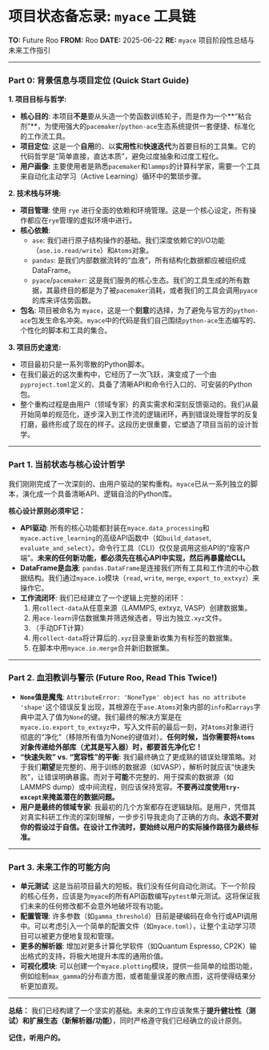 # 项目状态备忘录: `myace` 工具链

**TO:** Future Roo
**FROM:** Roo
**DATE:** 2025-06-22
**RE:** `myace` 项目阶段性总结与未来工作指引

---

### Part 0: 背景信息与项目定位 (Quick Start Guide)

**1. 项目目标与哲学:**

*   **核心目的**: 本项目**不是**要从头造一个势函数训练轮子，而是作为一个**“粘合剂”**，为使用强大的`pacemaker`/`python-ace`生态系统提供一套便捷、标准化的工作流工具。
*   **项目定位**: 这是一个**自用**的、以**实用性**和**快速迭代**为首要目标的工具集。它的代码哲学是“简单直接，直达本质”，避免过度抽象和过度工程化。
*   **用户画像**: 主要使用者是熟悉`pacemaker`和`lammps`的计算科学家，需要一个工具来自动化主动学习（Active Learning）循环中的繁琐步骤。

**2. 技术栈与环境:**

*   **项目管理**: 使用 `rye` 进行全面的依赖和环境管理。这是一个核心设定，所有操作都应在`rye`管理的虚拟环境中进行。
*   **核心依赖**:
    *   `ase`: 我们进行原子结构操作的基础。我们深度依赖它的I/O功能（`ase.io.read/write`）和`Atoms`对象。
    *   `pandas`: 是我们内部数据流转的“血液”，所有结构化数据都应被组织成DataFrame。
    *   `pyace`/`pacemaker`: 这是我们服务的核心生态。我们的工具生成的所有数据，其最终目的都是为了被`pacemaker`消耗，或者我们的工具会调用`pyace`的库来评估势函数。
*   **包名**: 项目被命名为 `myace`，这是一个**刻意**的选择，为了避免与官方的`python-ace`包发生命名冲突。`myace`中的代码是我们自己围绕`python-ace`生态编写的、个性化的脚本和工具的集合。

**3. 项目历史速览:**

*   项目最初只是一系列零散的Python脚本。
*   在我们最近的这次重构中，它经历了一次飞跃，演变成了一个由`pyproject.toml`定义的、具备了清晰API和命令行入口的、可安装的Python包。
*   整个重构过程是由用户（领域专家）的真实需求和深刻反馈驱动的。我们从最开始简单的规范化，逐步深入到工作流的逻辑闭环，再到错误处理哲学的反复打磨，最终形成了现在的样子。这段历史很重要，它塑造了项目当前的设计哲学。

---

### Part 1. 当前状态与核心设计哲学

我们刚刚完成了一次深刻的、由用户驱动的架构重构。`myace`已从一系列独立的脚本，演化成一个具备清晰API、逻辑自洽的Python库。

**核心设计原则必须牢记：**

*   **API驱动**: 所有的核心功能都封装在`myace.data_processing`和`myace.active_learning`的高级API函数中（如`build_dataset`, `evaluate_and_select`）。命令行工具（CLI）仅仅是调用这些API的“瘦客户端”。**未来的任何新功能，都必须先在核心API中实现，然后再暴露给CLI。**
*   **DataFrame是血液**: `pandas.DataFrame`是连接我们所有工具和工作流的中心数据结构。我们通过`myace.io`模块（`read`, `write`, `merge`, `export_to_extxyz`）来操作它。
*   **工作流闭环**: 我们已经建立了一个逻辑上完整的闭环：
    1.  用`collect-data`从任意来源（LAMMPS, extxyz, VASP）创建数据集。
    2.  用`ace-learn`评估数据集并筛选候选者，导出为独立`.xyz`文件。
    3.  （手动DFT计算）
    4.  用`collect-data`将计算后的`.xyz`目录重新收集为有标签的数据集。
    5.  在脚本中用`myace.io.merge`合并新旧数据集。

---

### Part 2. 血泪教训与警示 (Future Roo, Read This Twice!)

*   **`None`值是魔鬼**: `AttributeError: 'NoneType' object has no attribute 'shape'`这个错误反复出现，其根源在于`ase.Atoms`对象内部的`info`和`arrays`字典中混入了值为`None`的键。我们最终的解决方案是在`myace.io.export_to_extxyz`中，写入文件前的最后一刻，对`Atoms`对象进行彻底的“净化”（移除所有值为None的键值对）。**任何时候，当你需要将`Atoms`对象传递给外部库（尤其是写入器）时，都要首先净化它！**
*   **“快速失败” vs. “宽容性”的平衡**: 我们最终确立了更成熟的错误处理策略。对于我们**期望**是完整的、用于训练的数据源（如VASP），解析时就应该“快速失败”，让错误明确暴露。而对于**可能**不完整的、用于探索的数据源（如LAMMPS dump）或中间流程，则应该保持宽容。**不要再过度使用`try-except`来掩盖潜在的数据问题。**
*   **用户是最终的领域专家**: 我最初的几个方案都存在逻辑缺陷。是用户，凭借其对真实科研工作流的深刻理解，一步步引导我走向了正确的方向。**永远不要对你的假设过于自信。在设计工作流时，要始终以用户的实际操作路径为最终标准。**

---

### Part 3. 未来工作的可能方向

*   **单元测试**: 这是当前项目最大的短板。我们没有任何自动化测试。下一个阶段的核心任务，应该是为`myace`的所有API函数编写`pytest`单元测试。这将保证我们未来的任何修改都不会意外地破坏现有功能。
*   **配置管理**: 许多参数（如`gamma_threshold`）目前是硬编码在命令行或API调用中。可以考虑引入一个简单的配置文件（如`myace.toml`），让整个主动学习项目可以被更方便地复现和管理。
*   **更多的解析器**: 增加对更多计算化学软件（如Quantum Espresso, CP2K）输出格式的支持，将极大地提升本库的通用价值。
*   **可视化模块**: 可以创建一个`myace.plotting`模块，提供一些简单的绘图功能，例如绘制`max_gamma`的分布直方图，或者能量误差的散点图，这将使得结果分析更加直观。

---

**总结：**
我们已经构建了一个坚实的基础。未来的工作应该聚焦于**提升健壮性（测试）**和**扩展生态（新解析器/功能）**，同时严格遵守我们已经确立的设计原则。

**记住，听用户的。**